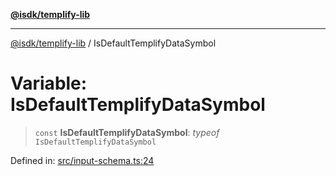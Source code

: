 [**@isdk/templify-lib**](../README.md)

***

[@isdk/templify-lib](../globals.md) / IsDefaultTemplifyDataSymbol

# Variable: IsDefaultTemplifyDataSymbol

> `const` **IsDefaultTemplifyDataSymbol**: *typeof* `IsDefaultTemplifyDataSymbol`

Defined in: [src/input-schema.ts:24](https://github.com/isdk/templify-lib.js/blob/2021de0477eb7d351d355caed33ee96d779c1169/src/input-schema.ts#L24)
